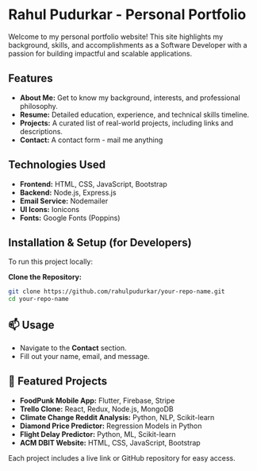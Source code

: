 
# Rahul Pudurkar - Personal Portfolio

Welcome to my personal portfolio website! This site highlights my background, skills, and accomplishments as a Software Developer with a passion for building impactful and scalable applications.

## Features

- **About Me:** Get to know my background, interests, and professional philosophy.
- **Resume:** Detailed education, experience, and technical skills timeline.
- **Projects:** A curated list of real-world projects, including links and descriptions.
- **Contact:** A contact form - mail me anything

## Technologies Used

- **Frontend:** HTML, CSS, JavaScript, Bootstrap
- **Backend:** Node.js, Express.js
- **Email Service:** Nodemailer
- **UI Icons:** Ionicons
- **Fonts:** Google Fonts (Poppins)

## Installation & Setup (for Developers)

To run this project locally:

**Clone the Repository:**
   ```bash
   git clone https://github.com/rahulpudurkar/your-repo-name.git
   cd your-repo-name
   ```

## 📫 Usage

- Navigate to the **Contact** section.
- Fill out your name, email, and message.

## 📸 Featured Projects

- **FoodPunk Mobile App:** Flutter, Firebase, Stripe
- **Trello Clone:** React, Redux, Node.js, MongoDB
- **Climate Change Reddit Analysis:** Python, NLP, Scikit-learn
- **Diamond Price Predictor:** Regression Models in Python
- **Flight Delay Predictor:** Python, ML, Scikit-learn
- **ACM DBIT Website:** HTML, CSS, JavaScript, Bootstrap

Each project includes a live link or GitHub repository for easy access.

